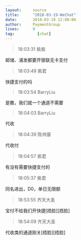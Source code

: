 ```yaml
---
layout:     source 
title:      "2018-03-19-WeChat"
date:       2018-03-19 12:00:00
author:     PaymentGroup
lines:      9 
tag:		  [chat]
---
```

> 18:03:31  紫紫  
   
邮储、浦发都要开银联无卡支付  
   
> 18:03:49  紫君  
   
快捷支付的吗  
   
> 18:03:54  BarryLiu  
   
是撒，我们就一个通道不需要  
   
> 18:04:03  BarryLiu  
   
代收  
   
> 18:04:39  陈帅康  
   
代收付  
   
> 18:04:57  紫君  
   
有没有需要快捷支付的  
   
> 18:05:37  紫君  
   
同名进出，D0，单日无限额  
   
> 18:53:55  齐天大圣  
   
宝付不给我们开快捷[捂脸][捂脸]  
   
> 18:54:09  齐天大圣  
   
代收类的通道刚关[捂脸][捂脸]  
   
